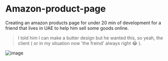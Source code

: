 # Amazon-product-page
Creating an amazon products page for under 20 min of development for a friend that lives in UAE to help him sell some goods online.

> I told him I can make a butter design but he wanted this, so yeah, the client ( or in my situation now 'the freind' always right 😂 ).

![image](https://github.com/user-attachments/assets/413d276c-58ab-4b8b-8122-5aa21c2ac724)

